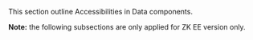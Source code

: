 

This section outline Accessibilities in Data components.

**Note:** the following subsections are only applied for ZK EE version
only.